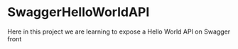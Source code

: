 # SwaggerHelloWorldAPI
 Here in this project we are learning to expose a Hello World API on Swagger front
